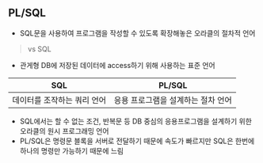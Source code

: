 ## PL/SQL

- SQL문을 사용하여 프로그램을 작성할 수 있도록 확장해놓은 오라클의 절차적 언어

> vs SQL

- 관게형 DB에 저장된 데이터에 access하기 위해 사용하는 표준 언어

| SQL                         | PL/SQL                             |
| --------------------------- | ---------------------------------- |
| 데이터를 조작하는 쿼리 언어 | 응용 프로그램을 설계하는 절차 언어 |

- SQL에서는 할 수 없는 조건, 반복문 등 DB 중심의 응용프로그램을 설계하기 위한 오라클의 원시 프로그래밍 언어
- PL/SQL은 명령문 블록을 서버로 전달하기 때문에 속도가 빠르지만 SQL은 한번에 하나의 명령만 가능하기 때문에 느림
